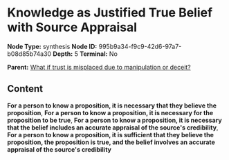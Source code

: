 # Knowledge as Justified True Belief with Source Appraisal

**Node Type:** synthesis
**Node ID:** 995b9a34-f9c9-42d6-97a7-b08d85b74a30
**Depth:** 5
**Terminal:** No

**Parent:** [What if trust is misplaced due to manipulation or deceit?](what-if-trust-is-misplaced-due-to-manipulation-or-deceit-antithesis-2b74c5ca-bafd-4264-ac16-e06dc6e34557.md)

## Content

**For a person to know a proposition, it is necessary that they believe the proposition**, **For a person to know a proposition, it is necessary for the proposition to be true**, **For a person to know a proposition, it is necessary that the belief includes an accurate appraisal of the source's credibility**, **For a person to know a proposition, it is sufficient that they believe the proposition, the proposition is true, and the belief involves an accurate appraisal of the source's credibility**
